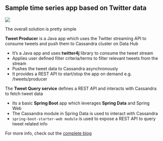 ## Sample time series app based on Twitter data

![](https://cdn-images-1.medium.com/max/1000/1*cnWcLELXqYk9itGwsOz06Q.jpeg)

The overall solution is pretty simple

**Tweet Producer** is a Java app which uses the Twitter streaming API to consume tweets and push them to Cassandra cluster on Data Hub

- It’s a Java app and uses **twitter4j** library to consume the tweet stream
- Applies user defined filter criteria/terms to filter relevant tweets from the stream
- Pushes the tweet data to Cassandra asynchronously
- It provides a REST API to start/stop the app on demand e.g. /tweets/producer

The **Tweet Query service** defines a REST API and interacts with Cassandra to fetch tweet data

- Its a basic **Spring Boot** app which leverages **Spring Data** and Spring Web
- The Cassandra module in Spring Data is used to interact with Cassandra
- `spring-boot-starter-web module` is used to expose a REST API to query tweet related info

For more info, check out the [complete blog](https://medium.com/oracledevs/getting-started-with-cassandra-using-oracle-data-hub-cloud-550889f4126e)